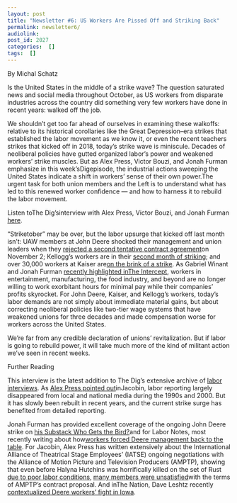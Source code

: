 ```yaml
---
layout: post
title: "Newsletter #6: US Workers Are Pissed Off and Striking Back"
permalink: newsletter6/
audiolink: 
post_id: 2027
categories:  []
tags:  []
---
```




By Michal Schatz

Is the United States in the middle of a strike wave? The question saturated news and social media throughout October, as US workers from disparate industries across the country did something very few workers have done in recent years: walked off the job.

We shouldn’t get too far ahead of ourselves in examining these walkoffs: relative to its historical corollaries like the Great Depression–era strikes that established the labor movement as we know it, or even the recent teachers strikes that kicked off in 2018, today’s strike wave is miniscule. Decades of neoliberal policies have gutted organized labor’s power and weakened workers’ strike muscles. But as Alex Press, Victor Bouzi, and Jonah Furman emphasize in this week’sDigepisode, the industrial actions sweeping the United States indicate a shift in workers’ sense of their own power.The urgent task for both union members and the Left is to understand what has led to this renewed worker confidence — and how to harness it to rebuild the labor movement.

Listen toThe Dig’sinterview with Alex Press, Victor Bouzi, and Jonah Furman [here](https://www.thedigradio.com/podcast/striketober).

“Striketober” may be over, but the labor upsurge that kicked off last month isn’t: UAW members at John Deere shocked their management and union leaders when they [rejected a second tentative contract agreement](https://www.labornotes.org/2021/11/well-never-be-position-again-striking-deere-workers-hold-out-better-deal)on November 2; Kellogg’s workers are in their [second month of striking](https://jacobinmag.com/2021/11/kelloggs-strike-bctgm-union-tiered-contracts); and over 30,000 workers at Kaiser are[on the brink of a strike](https://www.jacobinmag.com/2021/11/kaiser-alliance-health-care-unions-two-tier-strike). As Gabriel Winant and Jonah Furman [recently highlighted inThe Intercept](https://theintercept.com/2021/10/17/john-deere-strike-labor-market/), workers in entertainment, manufacturing, the food industry, and beyond are no longer willing to work exorbitant hours for minimal pay while their companies’ profits skyrocket. For John Deere, Kaiser, and Kellogg’s workers, today’s labor demands are not simply about immediate material gains, but about correcting neoliberal policies like two-tier wage systems that have weakened unions for three decades and made compensation worse for workers across the United States.

We’re far from any credible declaration of unions’ revitalization. But if labor is going to rebuild power, it will take much more of the kind of militant action we’ve seen in recent weeks.

Further Reading

This interview is the latest addition to The Dig’s extensive archive of [labor interviews](https://www.thedigradio.com/category/labor-movement). As [Alex Press pointed out](https://jacobinmag.com/2021/11/labor-beat-reporting-newspapers-journalism-unions)inJacobin, labor reporting largely disappeared from local and national media during the 1990s and 2000. But it has slowly been rebuilt in recent years, and the current strike surge has benefited from detailed reporting.

Jonah Furman has provided excellent coverage of the ongoing John Deere strike on [his Substack Who Gets the Bird?](https://whogetsthebird.substack.com/)and for Labor Notes, most recently writing about how[workers forced Deere management back to the table](https://www.labornotes.org/2021/11/well-never-be-position-again-striking-deere-workers-hold-out-better-deal). For Jacobin, Alex Press has written extensively about the International Alliance of Theatrical Stage Employees’ (IATSE) ongoing negotiations with the Alliance of Motion Picture and Television Producers (AMPTP), showing that even before Halyna Hutchins was horrifically killed on the set of Rust [due to poor labor conditions](https://www.jacobinmag.com/2021/10/halyna-hutchins-shooting-rust-iatse-alec-baldwin), [many members were unsatisfied](https://jacobinmag.com/2021/10/iatse-television-film-industry-union-strike-rank-and-file-overwork)with the terms of AMPTP’s contract proposal. And inThe Nation, Dave Leshtz recently [contextualized Deere workers’ fight in Iowa](https://www.thenation.com/article/activism/john-deere-strike-update/).
